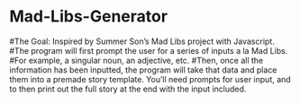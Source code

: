 # Mad-Libs-Generator
#The Goal: Inspired by Summer Son’s Mad Libs project with Javascript. #The program will first prompt the user for a series of inputs a la Mad Libs. #For example, a singular noun, an adjective, etc. #Then, once all the information has been inputted, the program will take that data and place them into a premade story template. You’ll need prompts for user input, and to then print out the full story at the end with the input included.
